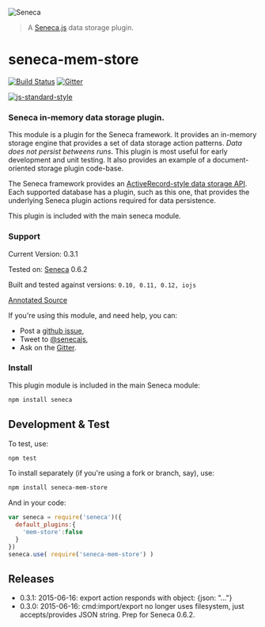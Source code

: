 ![Seneca](http://senecajs.surge.sh/files/assets/seneca-logo.png)
> A [Seneca.js][] data storage plugin.

# seneca-mem-store
[![Build Status][travis-badge]][travis-url]
[![Gitter][gitter-badge]][gitter-url]

[![js-standard-style][standard-badge]][standard-style]

### Seneca in-memory data storage plugin.

This module is a plugin for the Seneca framework. It provides an
in-memory storage engine that provides a set of data storage action
patterns. *Data does not persist betweens runs*.  This plugin is most
useful for early development and unit testing. It also provides an
example of a document-oriented storage plugin code-base.

The Seneca framework provides an
[ActiveRecord-style data storage API](http://senecajs.org/data-entities.html).
Each supported database has a plugin, such as this one, that
provides the underlying Seneca plugin actions required for data
persistence.

This plugin is included with the main seneca module.


### Support

Current Version: 0.3.1

Tested on: [Seneca](//github.com/rjrodger/seneca) 0.6.2



Built and tested against versions: `0.10, 0.11, 0.12, iojs`

[Annotated Source](http://rjrodger.github.io/seneca-mem-store/doc/mem-store.html)

If you're using this module, and need help, you can:

   * Post a [github issue][],
   * Tweet to [@senecajs][],
   * Ask on the [Gitter][gitter-url].


### Install

This plugin module is included in the main Seneca module:

```sh
npm install seneca
```


## Development & Test

To test, use:

```sh
npm test
```

To install separately (if you're using a fork or branch, say), use:

```sh
npm install seneca-mem-store
```

And in your code:

```js
var seneca = require('seneca')({
  default_plugins:{
    'mem-store':false
  }
})
seneca.use( require('seneca-mem-store') )

```


## Releases

   * 0.3.1: 2015-06-16: export action responds with object: {json: "..."}
   * 0.3.0: 2015-06-16: cmd:import/export no longer uses filesystem, just accepts/provides JSON string. Prep for Seneca 0.6.2.


   [travis-badge]: https://travis-ci.org/rjrodger/seneca-mem-store.svg
   [travis-url]: https://travis-ci.org/rjrodger/seneca-mem-store
   [gitter-badge]: https://badges.gitter.im/Join%20Chat.svg
   [gitter-url]: https://gitter.im/senecajs/seneca
   [standard-badge]: https://raw.githubusercontent.com/feross/standard/master/badge.png
   [standard-style]: https://github.com/feross/standard

   [Seneca.js]: https://www.npmjs.com/package/seneca
   [github issue]: https://github.com/rjrodger/seneca-mem-store/issues
   [@senecajs]: http://twitter.com/senecajs
